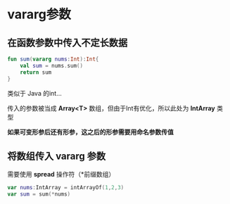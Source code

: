 # vararg参数



## 在函数参数中传入不定长数据

~~~kotlin
fun sum(vararg nums:Int):Int{
    val sum = nums.sum()
    return sum
}
~~~

类似于 Java 的int...

传入的参数被当成 **Array\<T>** 数组，但由于Int有优化，所以此处为 **IntArray** 类型

**如果可变形参后还有形参，这之后的形参需要用命名参数传值**



## 将数组传入 vararg 参数

需要使用 **spread** 操作符（*前缀数组）

~~~kotlin
var nums:IntArray = intArrayOf(1,2,3)
var sum = sum(*nums)
~~~

